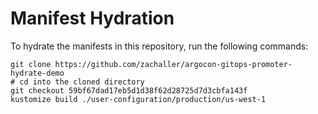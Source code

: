 # Manifest Hydration

To hydrate the manifests in this repository, run the following commands:

```shell
git clone https://github.com/zachaller/argocon-gitops-promoter-hydrate-demo
# cd into the cloned directory
git checkout 59bf67dad17eb5d1d38f62d28725d7d3cbfa143f
kustomize build ./user-configuration/production/us-west-1
```

